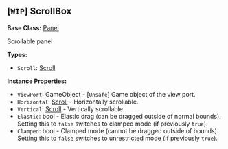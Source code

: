 ## \[`WIP`\] ScrollBox

**Base Class:** [Panel](Panel.md)

Scrollable panel


**Types:**
- `Scroll`: [Scroll](ScrollBox.Scroll.md)

**Instance Properties:**
- `ViewPort`: GameObject - \[`Unsafe`\] Game object of the view port.
- `Horizontal`: [Scroll](ScrollBox.Scroll.md) - Horizontally scrollable.
- `Vertical`: [Scroll](ScrollBox.Scroll.md) - Vertically scrollable.
- `Elastic`: bool - Elastic drag (can be dragged outside of normal bounds). Setting this to `false` switches to clamped mode (if previously `true`).
- `Clamped`: bool - Clamped mode (cannot be dragged outside of bounds). Setting this to `false` switches to unrestricted mode (if previously `true`).
